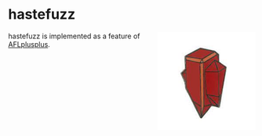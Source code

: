 # hastefuzz 

<img align="right" src="./imgs/haste_logo.jpeg" alt="hastefuzz logo" width="200" heigh="200">

hastefuzz is implemented as a feature of [AFLplusplus](https://github.com/AFLplusplus/AFLplusplus).

